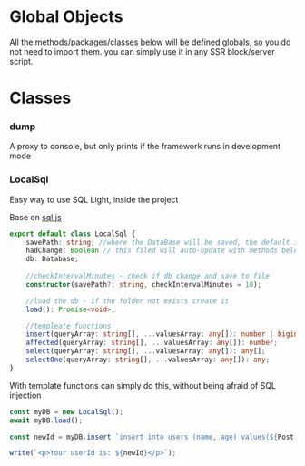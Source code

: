 # Global Objects
All the methods/packages/classes below will be defined globals, so you do not need to import them. you can simply use it in any SSR block/server script.

# Classes
### dump
A proxy to console, but only prints if the framework runs in development mode 
### LocalSql
Easy way to use SQL Light, inside the project

Base on [sql.js](https://github.com/sql-js/sql.js)
```typescript
export default class LocalSql {
    savePath: string; //where the DataBase will be saved, the default is '/SystemSave/DataBase.db'
    hadChange: Boolean // this filed will auto-update with methods below. this determines if the file needs to update in the next check
    db: Database;
    
    //checkIntervalMinutes - check if db change and save to file
    constructor(savePath?: string, checkIntervalMinutes = 10);

    //load the db - if the folder not exists create it
    load(): Promise<void>;

    //templeate functions
    insert(queryArray: string[], ...valuesArray: any[]): number | bigint;
    affected(queryArray: string[], ...valuesArray: any[]): number;
    select(queryArray: string[], ...valuesArray: any[]): any[];
    selectOne(queryArray: string[], ...valuesArray: any[]): any;
}
```

With template functions can simply do this, without being afraid of SQL injection

```js
const myDB = new LocalSql();
await myDB.load();

const newId = myDB.insert `insert into users (name, age) values(${Post.name}, ${Post.age})`;

write(`<p>Your userId is: ${newId}</p>`);
```